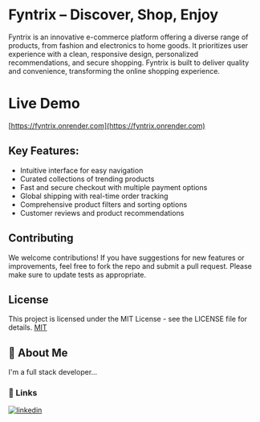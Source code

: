 # Fyntrix – Discover, Shop, Enjoy
Fyntrix is an innovative e-commerce platform offering a diverse range of products, from fashion and electronics to home goods. It prioritizes user experience with a clean, responsive design, personalized recommendations, and secure shopping. Fyntrix is built to deliver quality and convenience, transforming the online shopping experience.

# Live Demo
  [https://fyntrix.onrender.com](https://fyntrix.onrender.com)
  


## Key Features:

- Intuitive interface for easy navigation
- Curated collections of trending products
- Fast and secure checkout with multiple payment options
- Global shipping with real-time order tracking
- Comprehensive product filters and sorting options
- Customer reviews and product recommendations

## Contributing
We welcome contributions! If you have suggestions for new features or improvements, feel free to fork the repo and submit a pull request. Please make sure to update tests as appropriate.


## License
This project is licensed under the MIT License - see the LICENSE file for details.
[MIT](https://choosealicense.com/licenses/mit/)


## 🚀 About Me
I'm a full stack developer...


### 🔗 Links

[![linkedin](https://img.shields.io/badge/linkedin-0A66C2?style=for-the-badge&logo=linkedin&logoColor=white)](https://www.linkedin.com/in/niraj-kumar-b72976253?utm_source=share&utm_campaign=share_via&utm_content=profile&utm_medium=android_app)


